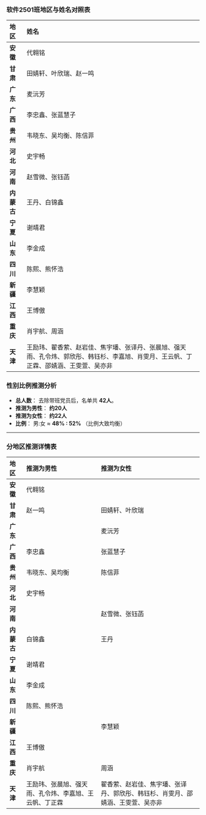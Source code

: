 ### 软件2501班地区与姓名对照表

| 地区 | 姓名 |
| :----------- | :------------------------------ |
| **安徽** | 代翱铭 |
| **甘肃** | 田婧轩、叶欣瑞、赵一鸣 |
| **广东** | 麦沅芳 |
| **广西** | 李忠鑫、张蓝慧子 |
| **贵州** | 韦晓东、吴均衡、陈信菲 |
| **河北** | 史宇畅 |
| **河南** | 赵雪微、张钰菡 |
| **内蒙古** | 王丹、白锦鑫 |
| **宁夏** | 谢靖君 |
| **山东** | 李金成 |
| **四川** | 陈熙、熊怀浩 |
| **新疆** | 李慧颖 |
| **江西** | 王博傲 |
| **重庆** | 肖宇航、周涵 |
| **天津** | 王励玮、翟香萦、赵岩佳、焦宇璠、张译丹、张晨旭、强天雨、孔令炜、郭欣彤、韩钰杉、李嘉旭、肖雯月、王云帆、丁正霖、邵婧涵、王雯萱、吴亦非 |

### 性别比例推测分析

*   **总人数**： 去除带班党员后，名单共 **42人**。
*   **推测为男性**： **约20人**
*   **推测为女性**： **约22人**
*   **比例**： 男:女 ≈ **48% : 52%** （比例大致均衡）

---

### 分地区推测详情表

| 地区 | 推测为男性 | 推测为女性 |
| :----------- | :------------------------------- | :----------------------------------------- |
| **安徽** | 代翱铭 | |
| **甘肃** | 赵一鸣 | 田婧轩、叶欣瑞 |
| **广东** | | 麦沅芳 |
| **广西** | 李忠鑫 | 张蓝慧子 |
| **贵州** | 韦晓东、吴均衡 | 陈信菲 |
| **河北** | 史宇畅 | |
| **河南** | | 赵雪微、张钰菡 |
| **内蒙古** | 白锦鑫 | 王丹 |
| **宁夏** | 谢靖君 | |
| **山东** | 李金成 | |
| **四川** | 陈熙、熊怀浩 | |
| **新疆** | | 李慧颖 |
| **江西** | 王博傲 | |
| **重庆** | 肖宇航 | 周涵 |
| **天津** | 王励玮、张晨旭、强天雨、孔令炜、李嘉旭、王云帆、丁正霖 | 翟香萦、赵岩佳、焦宇璠、张译丹、郭欣彤、韩钰杉、肖雯月、邵婧涵、王雯萱、吴亦非 |
